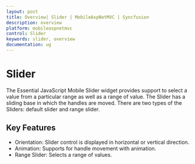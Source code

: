 ```yaml
---
layout: post
title: Overview| Slider | MobileAspNetMVC | Syncfusion
description: overview
platform: mobileaspnetmvc
control: Slider
keywords: slider, overview
documentation: ug
---
```


# Slider

The Essential JavaScript Mobile Slider widget provides support to select a value from a particular range as well as a range of value. The Slider has a sliding base in which the handles are moved. There are two types of the Sliders:  default slider and range slider.

## Key Features

* Orientation: Slider control is displayed in horizontal or vertical direction.
* Animation: Supports for handle movement with animation.
* Range Slider: Selects a range of values.



